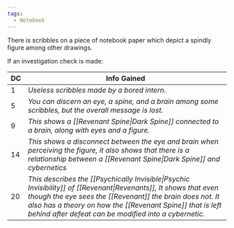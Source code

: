 ```yaml
---
tags:
  - Notebook
---
```

There is scribbles on a piece of notebook paper which depict a spindly figure among other drawings.

If an investigation check is made:

| DC  | Info Gained                                                                                                                                                                                                                                                                                         |
| --- | --------------------------------------------------------------------------------------------------------------------------------------------------------------------------------------------------------------------------------------------------------------------------------------------------- |
| 1   | *Useless scribbles made by a bored intern.*                                                                                                                                                                                                                                                         |
| 5   | *You can discern an eye, a spine, and a brain among some scribbles, but the overall message is lost.*                                                                                                                                                                                               |
| 9   | *This shows a [[Revenant Spine\|Dark Spine]] connected to a brain, along with eyes and a figure.*                                                                                                                                                                                                   |
| 14  | *This shows a disconnect between the eye and brain when perceiving the figure, it also shows that there is a relationship between a [[Revenant Spine\|Dark Spine]] and cybernetics*                                                                                                                 |
| 20  | *This describes the [[Psychically Invisible\|Psychic Invisibility]] of [[Revenant\|Revenants]], It shows that even though the eye sees the [[Revenant]] the brain does not. It also has a theory on how the [[Revenant Spine]] that is left behind after defeat can be modified into a cybernetic.* |

